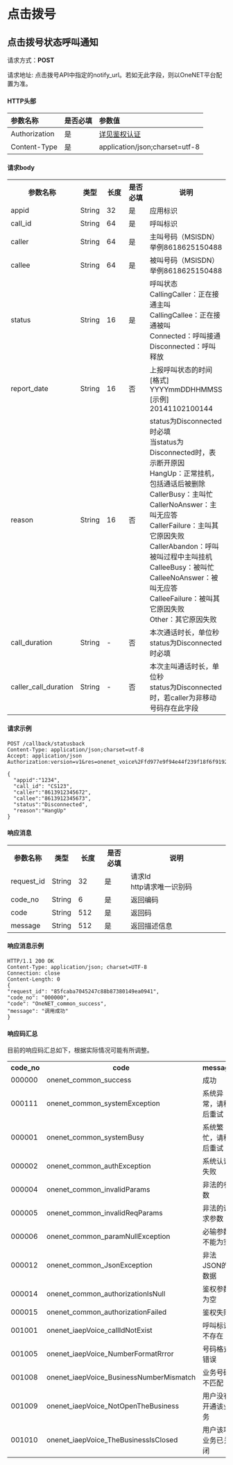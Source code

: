 # 点击拨号

## 点击拨号状态呼叫通知

请求方式：**POST**

请求地址: 点击拨号API中指定的notify_url。若如无此字段，则以OneNET平台配置为准。

#### HTTP头部

|参数名称|是否必填|参数值|
|:-|:-|:-|
|Authorization|是|[详见鉴权认证](/book/other-service/vcs/API/authentication.md)|
|Content-Type|是|application/json;charset=utf-8|


#### 请求body

<table>
<tr><th width="18%">参数名称</th><th width="12%">类型</th><th width="12%">长度</th><th width="12%">是否必填</th><th>说明</th></tr>
<tr><td>appid</td><td>String</td><td>32</td><td>是</td><td>应用标识</td></tr>
<tr><td>call_id</td><td>String</td><td>64</td><td>是</td><td>呼叫标识</td></tr>
<tr><td>caller</td><td>String</td><td>64</td><td>是</td><td>主叫号码（MSISDN）<br>举例8618625150488</td></tr>
<tr><td>callee</td><td>String</td><td>64</td><td>是</td><td>被叫号码（MSISDN）<br>举例8618625150488</td></tr>
<tr><td>status</td><td>String</td><td>16</td><td>是</td><td>呼叫状态<br>CallingCaller：正在接通主叫<br>CallingCallee：正在接通被叫<br>Connected：呼叫接通<br>Disconnected：呼叫释放</td></tr>
<tr><td>report_date</td><td>String</td><td>16</td><td>否</td><td>上报呼叫状态的时间<br>[格式] YYYYmmDDHHMMSS<br>[示例] 20141102100144</td></tr>
<tr><td>reason</td><td>String</td><td>16</td><td>否</td><td>status为Disconnected时必填<br>当status为Disconnected时，表示断开原因<br>HangUp：正常挂机，包括通话后被删除<br>CallerBusy：主叫忙<br>CallerNoAnswer：主叫无应答<br>CallerFailure：主叫其它原因失败<br>CallerAbandon：呼叫被叫过程中主叫挂机<br>CalleeBusy：被叫忙<br>CalleeNoAnswer：被叫无应答<br>CalleeFailure：被叫其它原因失败<br>Other：其它原因失败</td></tr>
<tr><td>call_duration</td><td>String</td><td>-</td><td>否</td><td>本次通话时长，单位秒<br>status为Disconnected时必填</td></tr>
<tr><td>caller_call_duration</td><td>String</td><td>-</td><td>否</td><td>本次主叫通话时长，单位秒<br>status为Disconnected时，若caller为非移动号码存在此字段</td></tr>
</table>

#### 请求示例
    POST /callback/statusback 
    Content-Type: application/json;charset=utf-8
    Accept: application/json
    Authorization:version=v1&res=onenet_voice%2Ffd977e9f94e44f239f18f6f919282569&et=1568341874&method=md5&sign=uMJm8NxLshHNkW9qqQF1Gg%3D%3D

    {
      "appid":"1234",
      "call_id": "CS123",
      "caller":"8613912345672",
      "callee":"8613912345673",
      "status":"Disconnected",
      "reason":"HangUp"
    }



#### 响应消息

<table>
<tr><th width="18%">参数名称</th><th width="12%">类型</th><th width="12%">长度</th><th width="12%">是否必填</th><th>说明</th></tr>
<tr><td>request_id</td><td>String</td><td>32</td><td>是</td><td>请求Id<br>http请求唯一识别码</td></tr>
<tr><td>code_no</td><td>String</td><td>6</td><td>是</td><td>返回编码</td></tr>
<tr><td>code</td><td>String</td><td>512</td><td>是</td><td>返回码</td></tr>
<tr><td>message</td><td>String</td><td>512</td><td>是</td><td>返回描述信息</td></tr>
</table>



#### 响应消息示例
    HTTP/1.1 200 OK
    Content-Type: application/json; charset=UTF-8
    Connection: close
    Content-Length: 0
    {
    "request_id": "85fcaba7045247c88b87380149ea0941",
    "code_no": "000000",
    "code": "OneNET_common_success",
    "message": "调用成功"
    }


#### 响应码汇总
目前的响应码汇总如下，根据实际情况可能有所调整。
<table>
<tr><th width="25%">code_no</th><th width="40%">code</th><th>message</th></tr>
<tr><td>000000</td><td>onenet_common_success</td><td>成功</td></tr>
<tr><td>000111</td><td>onenet_common_systemException</td><td>系统异常，请稍后重试</td></tr>
<tr><td>000001</td><td>onenet_common_systemBusy</td><td>系统繁忙，请稍后重试</td></tr>
<tr><td>000002</td><td>onenet_common_authException</td><td>系统认证失败</td></tr>
<tr><td>000004</td><td>onenet_common_invalidParams</td><td>非法的参数</td></tr>
<tr><td>000005</td><td>onenet_common_invalidReqParams</td><td>非法的请求参数</td></tr>
<tr><td>000006</td><td>onenet_common_paramNullException</td><td>必输参数不能为空</td></tr>
<tr><td>000012</td><td>onenet_common_JsonException</td><td>非法JSON的数据</td></tr>
<tr><td>000014</td><td>onenet_common_authorizationIsNull</td><td>鉴权参数为空</td></tr>
<tr><td>000015</td><td>onenet_common_authorizationFailed</td><td>鉴权失败</td></tr>
<tr><td>001001</td><td>onenet_iaepVoice_callIdNotExist</td><td>呼叫标识不存在</td></tr>
<tr><td>001005</td><td>onenet_iaepVoice_NumberFormatRrror</td><td>号码格式错误</td></tr>
<tr><td>001008</td><td>onenet_iaepVoice_BusinessNumberMismatch</td><td>业务号码不匹配</td></tr>
<tr><td>001009</td><td>onenet_iaepVoice_NotOpenTheBusiness</td><td>用户没有开通该业务</td></tr>
<tr><td>001010</td><td>onenet_iaepVoice_TheBusinessIsClosed</td><td>用户该项业务已关闭</td></tr>
</table>